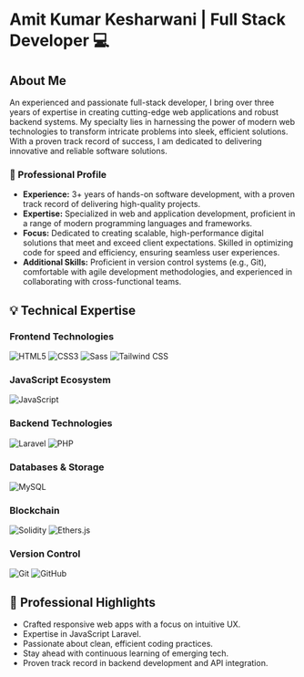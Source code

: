 # Amit Kumar Kesharwani | Full Stack Developer 💻

## About Me
An experienced and passionate full-stack developer, I bring over three years of expertise in creating cutting-edge web applications and robust backend systems. My specialty lies in harnessing the power of modern web technologies to transform intricate problems into sleek, efficient solutions. With a proven track record of success, I am dedicated to delivering innovative and reliable software solutions.

### 🚀 Professional Profile

- **Experience:** 3+ years of hands-on software development, with a proven track record of delivering high-quality projects.
- **Expertise:** Specialized in web and application development, proficient in a range of modern programming languages and frameworks.
- **Focus:** Dedicated to creating scalable, high-performance digital solutions that meet and exceed client expectations. Skilled in optimizing code for speed and efficiency, ensuring seamless user experiences.
- **Additional Skills:** Proficient in version control systems (e.g., Git), comfortable with agile development methodologies, and experienced in collaborating with cross-functional teams.

## 💡 Technical Expertise

### Frontend Technologies
![HTML5](https://img.shields.io/badge/HTML5-E34F26?style=for-the-badge&logo=html5&logoColor=white)
![CSS3](https://img.shields.io/badge/CSS3-1572B6?style=for-the-badge&logo=css3&logoColor=white)
![Sass](https://img.shields.io/badge/Sass-CC6699?style=for-the-badge&logo=sass&logoColor=white)
![Tailwind CSS](https://img.shields.io/badge/Tailwind_CSS-38B2AC?style=for-the-badge&logo=tailwind-css&logoColor=white)

### JavaScript Ecosystem
![JavaScript](https://img.shields.io/badge/JavaScript-F7DF1E?style=for-the-badge&logo=javascript&logoColor=black)

### Backend Technologies
![Laravel](https://img.shields.io/badge/Laravel-FF2D20?style=for-the-badge&logo=laravel&logoColor=white)
![PHP](https://img.shields.io/badge/PHP-777BB4?style=for-the-badge&logo=php&logoColor=white)

### Databases & Storage
![MySQL](https://img.shields.io/badge/MySQL-00000F?style=for-the-badge&logo=mysql&logoColor=white)

### Blockchain
![Solidity](https://img.shields.io/badge/Solidity-363636?style=for-the-badge&logo=solidity&logoColor=white)
![Ethers.js](https://img.shields.io/badge/Ethers.js-2775CA?style=for-the-badge)

### Version Control
![Git](https://img.shields.io/badge/Git-F05032?style=for-the-badge&logo=git&logoColor=white)
![GitHub](https://img.shields.io/badge/GitHub-100000?style=for-the-badge&logo=github&logoColor=white)

## 🌟 Professional Highlights
- Crafted responsive web apps with a focus on intuitive UX.
- Expertise in JavaScript Laravel.
- Passionate about clean, efficient coding practices.
- Stay ahead with continuous learning of emerging tech.
- Proven track record in backend development and API integration.
